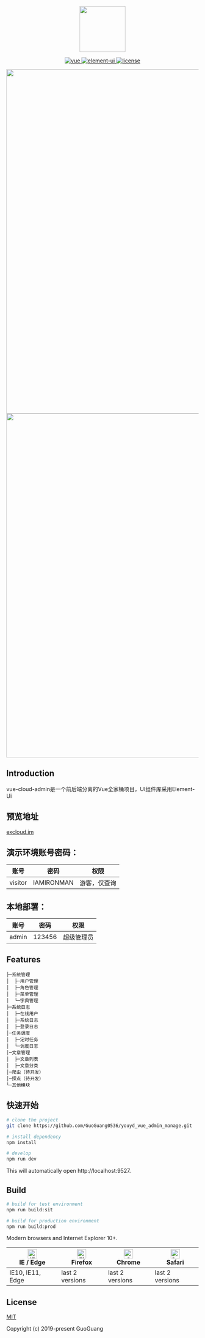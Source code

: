 <p align="center">
  <img width="120" src="https://vue-admin-guoguang.oss-cn-shanghai.aliyuncs.com/%E6%8E%A2%E7%B4%A2%E6%9C%AA%E9%80%89%E4%B8%AD%20%282%29.svg">
</p>

<p align="center">
  <a href="https://github.com/vuejs/vue">
    <img src="https://img.shields.io/badge/vue-2.5.17-brightgreen.svg" alt="vue">
  </a>
  <a href="https://github.com/ElemeFE/element">
    <img src="https://img.shields.io/badge/element--ui-2.4.6-brightgreen.svg" alt="element-ui">
  </a>
  <a href="https://opensource.org/licenses/MIT">
    <img src="https://img.shields.io/github/license/mashape/apistatus.svg" alt="license">
  </a>
</p>

 <p align="center">
  <img width="900" src="https://wpimg.wallstcn.com/a5894c1b-f6af-456e-82df-1151da0839bf.png">
  <img width="900" src="https://vue-admin-guoguang.oss-cn-shanghai.aliyuncs.com/%E4%B8%AA%E4%BA%BA%E4%B8%AD%E5%BF%83.png">
</p>

## Introduction
vue-cloud-admin是一个前后端分离的Vue全家桶项目，UI组件库采用Element-Ui

## 预览地址

[excloud.im](www.baidu.com)

## 演示环境账号密码：

账号 | 密码| 权限
---|---|---
visitor | IAMIRONMAN |游客，仅查询

## 本地部署：

账号 | 密码| 权限
---|---|---
admin | 123456 | 超级管理员

## Features

```
├─系统管理
│  ├─用户管理
│  ├─角色管理
│  ├─菜单管理
│  └─字典管理
├─系统日志
│  ├─在线用户
│  ├─系统日志
│  ├─登录日志
│─任务调度
│  ├─定时任务
│  └─调度日志
│─文章管理
│  ├─文章列表
│  ├─文章分类
│─爬虫（待开发）
│─探点（待开发）
└─其他模块
```

## 快速开始

```bash
# clone the project
git clone https://github.com/GuoGuang0536/youyd_vue_admin_manage.git

# install dependency
npm install

# develop
npm run dev
```

This will automatically open http://localhost:9527.

## Build

```bash
# build for test environment
npm run build:sit

# build for production environment
npm run build:prod
```

Modern browsers and Internet Explorer 10+.

| [<img src="https://raw.githubusercontent.com/alrra/browser-logos/master/src/edge/edge_48x48.png" alt="IE / Edge" width="24px" height="24px" />](http://godban.github.io/browsers-support-badges/)</br>IE / Edge | [<img src="https://raw.githubusercontent.com/alrra/browser-logos/master/src/firefox/firefox_48x48.png" alt="Firefox" width="24px" height="24px" />](http://godban.github.io/browsers-support-badges/)</br>Firefox | [<img src="https://raw.githubusercontent.com/alrra/browser-logos/master/src/chrome/chrome_48x48.png" alt="Chrome" width="24px" height="24px" />](http://godban.github.io/browsers-support-badges/)</br>Chrome | [<img src="https://raw.githubusercontent.com/alrra/browser-logos/master/src/safari/safari_48x48.png" alt="Safari" width="24px" height="24px" />](http://godban.github.io/browsers-support-badges/)</br>Safari |
| --------- | --------- | --------- | --------- |
| IE10, IE11, Edge| last 2 versions| last 2 versions| last 2 versions

## License

[MIT](https://opensource.org/licenses/MIT)

Copyright (c) 2019-present GuoGuang
